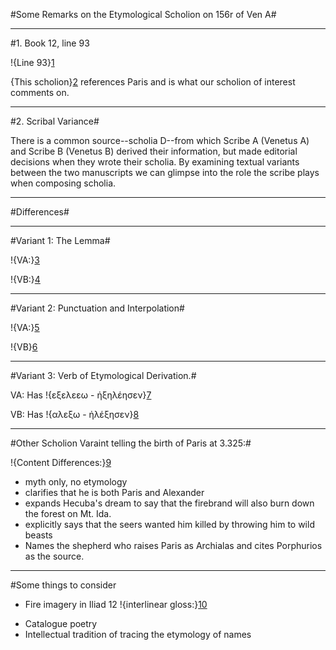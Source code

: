 #Some Remarks on the Etymological Scholion on 156r of Ven A#

_________

#1. Book 12, line 93

!{Line 93}[1]

[1]: urn:cite:hmt:vaimg.VA156RN-0327@0.1662,0.4102,0.4665,0.1826


{This scholion}[2] references Paris and is what our scholion of interest comments on.

[2]: urn:cite:hmt:vaimg.VA156RN-0327@0.6256,0.4696,0.1652,0.0451

_________

#2. Scribal Variance#

There is a common source--scholia D--from which Scribe A (Venetus A) and Scribe B (Venetus B) derived their information, but made editorial decisions when they wrote their scholia. By examining textual variants between the two manuscripts we can glimpse into the role the scribe plays when composing scholia. 

_________

#Differences#

_________

#Variant 1: The Lemma#

!{VA:}[3]

[3]:urn:cite:hmt:vaimg.VA156RN-0327@0.6226,0.5154,0.1502,0.012

!{VB:}[4]

[4]:urn:cite:hmt:vbimg.VB161RN-0605@0.5826,0.3456,0.2302,0.0165

_________

#Variant 2: Punctuation and Interpolation#

!{VA:}[5]

[5]: urn:cite:hmt:vaimg.VA156RN-0327@0.6206,0.544,0.1602,0.0556

!{VB}[6] 

[6]:urn:cite:hmt:vbimg.VB161RN-0605@0.6096,0.3659,0.1942,0.0346

_________

#Variant 3: Verb of Etymological Derivation.#

VA: Has !{εξελεεω - ἠξηλέησεν}[7] 

[7]:urn:cite:hmt:vaimg.VA156RN-0327@0.6577,0.6529,0.0511,0.0143

VB: Has !{αλεξω - ἠλέξησεν}[8]

[8]: urn:cite:hmt:vbimg.VB161RN-0605@0.7387,0.4298,0.045,0.015


_________

#Other Scholion Varaint telling the birth of Paris at 3.325:#

[9]: urn:cite:hmt:vaimg.VA048RN-0049@0.1171,0.7724,0.6236,0.0872

!{Content Differences:}[9]

- myth only, no etymology
- clarifies that he is both Paris and Alexander
- expands Hecuba's dream to say that the firebrand will also burn down the forest on Mt. Ida.
- explicitly says that the seers wanted him killed by throwing him to wild beasts
- Names the shepherd who raises Paris as Archialas and cites Porphurios as the source.

_________

#Some things to consider

- Fire imagery in Iliad 12
!{interlinear gloss:}[10]  

[10]: urn:cite:hmt:vaimg.VA156RN-0327@0.1712,0.5988,0.1011,0.024

- Catalogue poetry
- Intellectual tradition of tracing the etymology of names



